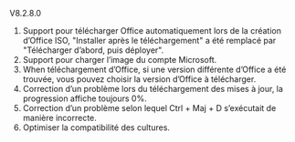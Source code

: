 V8.2.8.0

1. Support pour télécharger Office automatiquement lors de la création d’Office ISO, "Installer après le téléchargement" a été remplacé par "Télécharger d’abord, puis déployer".
2. Support pour charger l’image du compte Microsoft.
3. When téléchargement d’Office, si une version différente d’Office a été trouvée, vous pouvez choisir la version d’Office à télécharger.
4. Correction d’un problème lors du téléchargement des mises à jour, la progression affiche toujours 0%.
5. Correction d’un problème selon lequel Ctrl + Maj + D s’exécutait de manière incorrecte.
6. Optimiser la compatibilité des cultures.